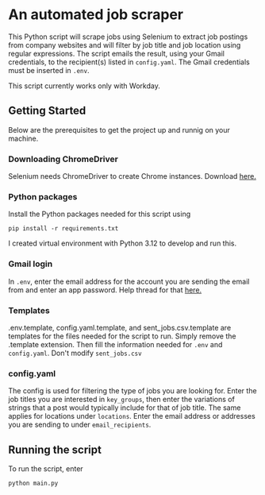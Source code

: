 # An automated job scraper
This Python script will scrape jobs using Selenium to extract job postings from company websites and will filter by job title
and job location using regular expressions. The script emails the result, using your Gmail credentials, to the recipient(s) listed in `config.yaml`. The Gmail credentials must be inserted in `.env`.

This script currently works only with Workday. 

## Getting Started
Below are the prerequisites to get the project up and runnig on your machine.

### Downloading ChromeDriver
Selenium needs ChromeDriver to create Chrome instances. Download [here.](https://developer.chrome.com/docs/chromedriver/downloads)

### Python packages
Install the Python packages needed for this script using
```
pip install -r requirements.txt
``` 
I created virtual environment with Python 3.12 to develop and run this.

### Gmail login
In `.env`, enter the email address for the account you are sending the email from and enter an app password. Help thread for that [here.](https://support.google.com/mail/answer/185833?hl=en)

### Templates
.env.template, config.yaml.template, and sent_jobs.csv.template are templates for the files needed for the script to run. Simply remove the .template extension. Then fill the information needed for `.env` and `config.yaml`. Don't modify `sent_jobs.csv`

### config.yaml
The config is used for filtering the type of jobs you are looking for. Enter the job titles you are interested in `key_groups`,
then enter the variations of strings that a post would typically include for that of job title. The same applies for locations under `locations`. Enter the email address or addresses you are sending to under `email_recipients`.

## Running the script
To run the script, enter
```
python main.py
```
